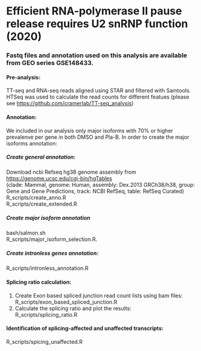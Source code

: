 # Efficient RNA-polymerase II pause release requires U2 snRNP function (2020)

### Fastq files and annotation used on this analysis are available from GEO series GSE148433.

#### Pre-analysis:   
TT-seq and RNA-seq reads aligned using STAR and filtered with Samtools. HTSeq  was used to calculate the read counts for different featues (please see https://github.com/cramerlab/TT-seq_analysis)

#### Annotation:
We included in our analysis only major isoforms with 70% or higher prevalenve per gene in both DMSO and Pla-B.
In order to create the major isoforms annotation:  

##### Create general annotation:
Download ncbi Refseq hg38 genome assembly from https://genome.ucsc.edu/cgi-bin/hgTables   
(clade: Mammal, genome: Human,  assembly: Dex.2013 GRCh38/h38, group: Gene and Gene Predictions, track: NCBI RefSeq, table: RefSeq Curated)   
R_scripts/create_anno.R   
R_scripts/create_extended.R 

##### Create major isoform annotation
bash/salmon.sh  
R_scripts/major_isoform_selection.R. 

##### Create intronless genes annotation:  
R_scripts/intronless_annotation.R   

#### Splicing ratio calculation:  
1) Create Exon based spliced junction read count lists using bam files:  
R_scripts/exon_based_spliced_junction.R   
2) Calculate the splicing ratio and plot the results:  
R_scripts/splicing_ratio.R

#### Identification of splicing-affected and unaffected transcripts:  
R_scripts/spicing_unaffected.R
